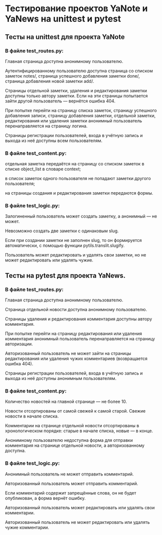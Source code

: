 # Тестирование проектов YaNote и YaNews на unittest и pytest

## Тесты на unittest для проекта YaNote

### В файле test_routes.py:

Главная страница доступна анонимному пользователю.

Аутентифицированному пользователю доступна страница со списком заметок notes/, страница успешного добавления заметки done/, страница добавления новой заметки add/.

Страницы отдельной заметки, удаления и редактирования заметки доступны только автору заметки. Если на эти страницы попытается зайти другой пользователь — вернётся ошибка 404.

При попытке перейти на страницу списка заметок, страницу успешного добавления записи, страницу добавления заметки, отдельной заметки, редактирования или удаления заметки анонимный пользователь 
перенаправляется на страницу логина.

Страницы регистрации пользователей, входа в учётную запись и выхода из неё доступны всем пользователям.

### В файле test_content.py:

отдельная заметка передаётся на страницу со списком заметок в списке object_list в словаре context;

в список заметок одного пользователя не попадают заметки другого пользователя;

на страницы создания и редактирования заметки передаются формы.

### В файле test_logic.py:

Залогиненный пользователь может создать заметку, а анонимный — не может.

Невозможно создать две заметки с одинаковым slug.

Если при создании заметки не заполнен slug, то он формируется автоматически, с помощью функции pytils.translit.slugify.

Пользователь может редактировать и удалять свои заметки, но не может редактировать или удалять чужие.

## Тесты на pytest для проекта YaNews.

### В файле test_routes.py:

Главная страница доступна анонимному пользователю.

Страница отдельной новости доступна анонимному пользователю.

Страницы удаления и редактирования комментария доступны автору комментария.

При попытке перейти на страницу редактирования или удаления комментария анонимный пользователь перенаправляется на страницу авторизации.

Авторизованный пользователь не может зайти на страницы редактирования или удаления чужих комментариев (возвращается ошибка 404).

Страницы регистрации пользователей, входа в учётную запись и выхода из неё доступны анонимным пользователям.

### В файле test_content.py:

Количество новостей на главной странице — не более 10.

Новости отсортированы от самой свежей к самой старой. Свежие новости в начале списка.

Комментарии на странице отдельной новости отсортированы в хронологическом порядке: старые в начале списка, новые — в конце.

Анонимному пользователю недоступна форма для отправки комментария на странице отдельной новости, а авторизованному доступна.

### В файле test_logic.py:

Анонимный пользователь не может отправить комментарий.

Авторизованный пользователь может отправить комментарий.

Если комментарий содержит запрещённые слова, он не будет опубликован, а форма вернёт ошибку.

Авторизованный пользователь может редактировать или удалять свои комментарии.

Авторизованный пользователь не может редактировать или удалять чужие комментарии.
